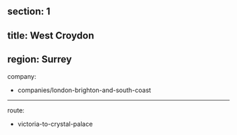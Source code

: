 section: 1
----
title: West Croydon
----
region: Surrey
----
company:
- companies/london-brighton-and-south-coast
----
route:
- victoria-to-crystal-palace
